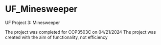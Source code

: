 # UF_Minesweeper
UF Project 3: Minesweeper

The project was completed for COP3503C on 04/21/2024
The project was created with the aim of functionality, not efficiency
